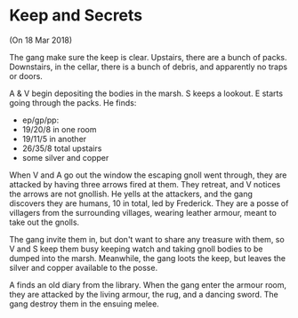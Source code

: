 # Keep and Secrets

(On 18 Mar 2018)

The gang make sure the keep is clear.
Upstairs, there are a bunch of packs.
Downstairs, in the cellar, there is a bunch of debris, and apparently no traps or doors.

A & V begin depositing the bodies in the marsh.
S keeps a lookout.
E starts going through the packs.
He finds: 
- ep/gp/pp:
 - 19/20/8 in one room
 - 19/11/5 in another
 - 26/35/8 total upstairs
- some silver and copper

When V and A go out the window the escaping gnoll went through,
they are attacked by having three arrows fired at them.
They retreat, and V notices the arrows are not gnollish.
He yells at the attackers, and the gang discovers they are humans, 10 in total,
led by Frederick.
They are a posse of villagers from the surrounding villages, wearing leather armour,
meant to take out the gnolls.

The gang invite them in, but don't want to share any treasure with them,
so V and S keep them busy keeping watch and taking gnoll bodies to be dumped into the marsh.
Meanwhile,
the gang loots the keep,
but leaves the silver and copper available to the posse.

A finds an old diary from the library.
When the gang enter the armour room,
they are attacked by the living armour, the rug, and a dancing sword.
The gang destroy them in the ensuing melee.

